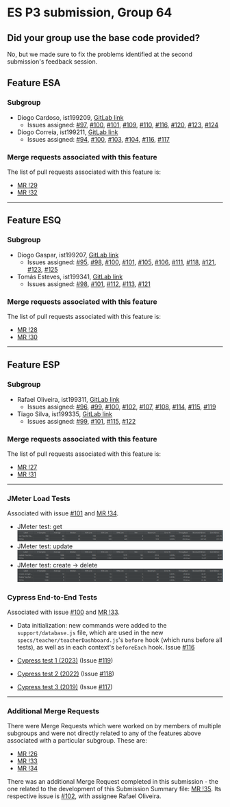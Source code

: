 # ES P3 submission, Group 64

## Did your group use the base code provided?

No, but we made sure to fix the problems identified at the second submission's feedback session.

## Feature ESA

### Subgroup

-   Diogo Cardoso, ist199209, [GitLab link](https://gitlab.rnl.tecnico.ulisboa.pt/ist199209)
    -   Issues assigned: [#97](https://gitlab.rnl.tecnico.ulisboa.pt/es/es23-64/-/issues/97), [#100](https://gitlab.rnl.tecnico.ulisboa.pt/es/es23-64/-/issues/100), [#101](https://gitlab.rnl.tecnico.ulisboa.pt/es/es23-64/-/issues/101), [#109](https://gitlab.rnl.tecnico.ulisboa.pt/es/es23-64/-/issues/109), [#110](https://gitlab.rnl.tecnico.ulisboa.pt/es/es23-64/-/issues/110), [#116](https://gitlab.rnl.tecnico.ulisboa.pt/es/es23-64/-/issues/116), [#120](https://gitlab.rnl.tecnico.ulisboa.pt/es/es23-64/-/issues/120), [#123](https://gitlab.rnl.tecnico.ulisboa.pt/es/es23-64/-/issues/123), [#124](https://gitlab.rnl.tecnico.ulisboa.pt/es/es23-64/-/issues/124)
-   Diogo Correia, ist199211, [GitLab link](https://gitlab.rnl.tecnico.ulisboa.pt/ist199211)
    -   Issues assigned: [#94](https://gitlab.rnl.tecnico.ulisboa.pt/es/es23-64/-/issues/94), [#100](https://gitlab.rnl.tecnico.ulisboa.pt/es/es23-64/-/issues/100), [#103](https://gitlab.rnl.tecnico.ulisboa.pt/es/es23-64/-/issues/103), [#104](https://gitlab.rnl.tecnico.ulisboa.pt/es/es23-64/-/issues/104), [#116](https://gitlab.rnl.tecnico.ulisboa.pt/es/es23-64/-/issues/116), [#117](https://gitlab.rnl.tecnico.ulisboa.pt/es/es23-64/-/issues/117)

### Merge requests associated with this feature

The list of pull requests associated with this feature is:

-   [MR !29](https://gitlab.rnl.tecnico.ulisboa.pt/es/es23-64/-/merge_requests/29)
-   [MR !32](https://gitlab.rnl.tecnico.ulisboa.pt/es/es23-64/-/merge_requests/32)

---

## Feature ESQ

### Subgroup

-   Diogo Gaspar, ist199207, [GitLab link](https://gitlab.rnl.tecnico.ulisboa.pt/ist199207)
    -   Issues assigned: [#95](https://gitlab.rnl.tecnico.ulisboa.pt/es/es23-64/-/issues/95), [#98](https://gitlab.rnl.tecnico.ulisboa.pt/es/es23-64/-/issues/98), [#100](https://gitlab.rnl.tecnico.ulisboa.pt/es/es23-64/-/issues/100), [#101](https://gitlab.rnl.tecnico.ulisboa.pt/es/es23-64/-/issues/101), [#105](https://gitlab.rnl.tecnico.ulisboa.pt/es/es23-64/-/issues/105), [#106](https://gitlab.rnl.tecnico.ulisboa.pt/es/es23-64/-/issues/106), [#111](https://gitlab.rnl.tecnico.ulisboa.pt/es/es23-64/-/issues/111), [#118](https://gitlab.rnl.tecnico.ulisboa.pt/es/es23-64/-/issues/118), [#121](https://gitlab.rnl.tecnico.ulisboa.pt/es/es23-64/-/issues/121), [#123](https://gitlab.rnl.tecnico.ulisboa.pt/es/es23-64/-/issues/123), [#125](https://gitlab.rnl.tecnico.ulisboa.pt/es/es23-64/-/issues/125)
-   Tomás Esteves, ist199341, [GitLab link](https://gitlab.rnl.tecnico.ulisboa.pt/ist199341)
    -   Issues assigned: [#98](https://gitlab.rnl.tecnico.ulisboa.pt/es/es23-64/-/issues/98), [#101](https://gitlab.rnl.tecnico.ulisboa.pt/es/es23-64/-/issues/101), [#112](https://gitlab.rnl.tecnico.ulisboa.pt/es/es23-64/-/issues/112), [#113](https://gitlab.rnl.tecnico.ulisboa.pt/es/es23-64/-/issues/113), [#121](https://gitlab.rnl.tecnico.ulisboa.pt/es/es23-64/-/issues/121)

### Merge requests associated with this feature

The list of pull requests associated with this feature is:

-   [MR !28](https://gitlab.rnl.tecnico.ulisboa.pt/es/es23-64/-/merge_requests/28)
-   [MR !30](https://gitlab.rnl.tecnico.ulisboa.pt/es/es23-64/-/merge_requests/30)

---

## Feature ESP

### Subgroup

-   Rafael Oliveira, ist199311, [GitLab link](https://gitlab.rnl.tecnico.ulisboa.pt/ist199311)
    -   Issues assigned: [#96](https://gitlab.rnl.tecnico.ulisboa.pt/es/es23-64/-/issues/96), [#99](https://gitlab.rnl.tecnico.ulisboa.pt/es/es23-64/-/issues/99), [#100](https://gitlab.rnl.tecnico.ulisboa.pt/es/es23-64/-/issues/100), [#102](https://gitlab.rnl.tecnico.ulisboa.pt/es/es23-64/-/issues/102), [#107](https://gitlab.rnl.tecnico.ulisboa.pt/es/es23-64/-/issues/107), [#108](https://gitlab.rnl.tecnico.ulisboa.pt/es/es23-64/-/issues/108), [#114](https://gitlab.rnl.tecnico.ulisboa.pt/es/es23-64/-/issues/114), [#115](https://gitlab.rnl.tecnico.ulisboa.pt/es/es23-64/-/issues/115), [#119](https://gitlab.rnl.tecnico.ulisboa.pt/es/es23-64/-/issues/119)
-   Tiago Silva, ist199335, [GitLab link](https://gitlab.rnl.tecnico.ulisboa.pt/ist199335)
    -   Issues assigned: [#99](https://gitlab.rnl.tecnico.ulisboa.pt/es/es23-64/-/issues/99), [#101](https://gitlab.rnl.tecnico.ulisboa.pt/es/es23-64/-/issues/101), [#115](https://gitlab.rnl.tecnico.ulisboa.pt/es/es23-64/-/issues/115), [#122](https://gitlab.rnl.tecnico.ulisboa.pt/es/es23-64/-/issues/122)

### Merge requests associated with this feature

The list of pull requests associated with this feature is:

-   [MR !27](https://gitlab.rnl.tecnico.ulisboa.pt/es/es23-64/-/merge_requests/27)
-   [MR !31](https://gitlab.rnl.tecnico.ulisboa.pt/es/es23-64/-/merge_requests/31)

---

### JMeter Load Tests

Associated with issue [#101](https://gitlab.rnl.tecnico.ulisboa.pt/es/es23-64/-/issues/101) and [MR !34](https://gitlab.rnl.tecnico.ulisboa.pt/es/es23-64/-/merge_requests/34).

-   JMeter test: get
    ![Load Test Screenshot (get)](assets/jmeter_get_aggregate_report.png)
-   JMeter test: update
    ![Load Test Screenshot (update)](assets/jmeter_update_aggregate_report.png)
-   JMeter test: create → delete
    ![Load Test Screenshot (create+delete)](assets/jmeter_create-delete_aggregate_report.png)

### Cypress End-to-End Tests

Associated with issue [#100](https://gitlab.rnl.tecnico.ulisboa.pt/es/es23-64/-/issues/100) and [MR !33](https://gitlab.rnl.tecnico.ulisboa.pt/es/es23-64/-/merge_requests/33).

-   Data initialization: new commands were added to the `support/database.js` file, which are used in the new `specs/teacher/teacherDashboard.js`'s `before` hook (which runs before all tests), as well as in each context's `beforeEach` hook. Issue [#116](https://gitlab.rnl.tecnico.ulisboa.pt/es/es23-64/-/issues/116)

-   [Cypress test 1 (2023)](https://gitlab.rnl.tecnico.ulisboa.pt/es/es23-64/-/blob/sprint-3/frontend/tests/e2e/specs/teacher/teacherDashboard.js#L120) (Issue [#119](https://gitlab.rnl.tecnico.ulisboa.pt/es/es23-64/-/issues/119))
-   [Cypress test 2 (2022)](https://gitlab.rnl.tecnico.ulisboa.pt/es/es23-64/-/blob/sprint-3/frontend/tests/e2e/specs/teacher/teacherDashboard.js#L183) (Issue [#118](https://gitlab.rnl.tecnico.ulisboa.pt/es/es23-64/-/issues/118))
-   [Cypress test 3 (2019)](https://gitlab.rnl.tecnico.ulisboa.pt/es/es23-64/-/blob/sprint-3/frontend/tests/e2e/specs/teacher/teacherDashboard.js#L246) (Issue [#117](https://gitlab.rnl.tecnico.ulisboa.pt/es/es23-64/-/issues/117))

---

### Additional Merge Requests

There were Merge Requests which were worked on by members of multiple subgroups and were not directly related to any of the features above associated with a particular subgroup. These are:

-   [MR !26](https://gitlab.rnl.tecnico.ulisboa.pt/es/es23-64/-/merge_requests/26)
-   [MR !33](https://gitlab.rnl.tecnico.ulisboa.pt/es/es23-64/-/merge_requests/33)
-   [MR !34](https://gitlab.rnl.tecnico.ulisboa.pt/es/es23-64/-/merge_requests/34)

There was an additional Merge Request completed in this submission - the one related to the development of this Submission Summary file: [MR !35](https://gitlab.rnl.tecnico.ulisboa.pt/es/es23-64/-/merge_requests/35).
Its respective issue is [#102](https://gitlab.rnl.tecnico.ulisboa.pt/es/es23-64/-/issues/102), with assignee Rafael Oliveira.

